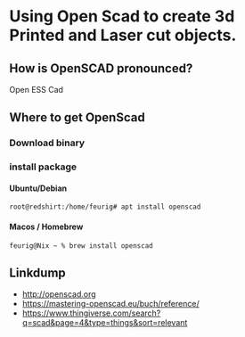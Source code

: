 # Using Open Scad to create 3d Printed and Laser cut objects.

## How is OpenSCAD pronounced?
Open ESS Cad

## Where to get OpenScad
### Download binary
### install package
#### Ubuntu/Debian
```
root@redshirt:/home/feurig# apt install openscad
```
#### Macos / Homebrew
```
feurig@Nix ~ % brew install openscad
```

## Linkdump
- http://openscad.org
- https://mastering-openscad.eu/buch/reference/
- https://www.thingiverse.com/search?q=scad&page=4&type=things&sort=relevant